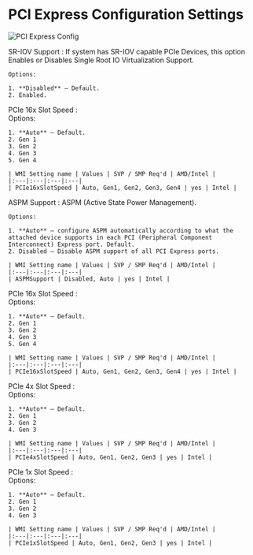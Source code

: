 # PCI Express Configuration Settings #

![PCI Express Config](https://cdrt.github.io/mk_docs/ref/bios/settings/thinkstation/img/ts_pciexpressconfig.PNG)
<!--![](https://cdrt.github.io/mk_docs/ref/bios/settings/thinkstation/img
   /pciexpressconfig.png)-->

SR-IOV Support
:	If system has SR-IOV capable PCIe Devices, this option Enables or Disables Single Root IO Virtualization Support.

	Options:

	1. **Disabled** – Default.
	2. Enabled.



PCIe 16x Slot Speed
:	
	Options:

	1. **Auto** – Default.
	2. Gen 1
	3. Gen 2
	4. Gen 3
	5. Gen 4

	| WMI Setting name | Values | SVP / SMP Req'd | AMD/Intel |
	|:---|:---|:---|:---|
	| PCIe16xSlotSpeed | Auto, Gen1, Gen2, Gen3, Gen4 | yes | Intel |


ASPM Support
:	ASPM (Active State Power Management).

	Options:

	1. **Auto** – configure ASPM automatically according to what the attached device supports in each PCI (Peripheral Component Interconnect) Express port. Default.
	2. Disabled – Disable ASPM support of all PCI Express ports.

	| WMI Setting name | Values | SVP / SMP Req'd | AMD/Intel |
	|:---|:---|:---|:---|
	| ASPMSupport | Disabled, Auto | yes | Intel |


PCIe 16x Slot Speed
:	
	Options:

	1. **Auto** – Default.
	2. Gen 1
	3. Gen 2
	4. Gen 3
	5. Gen 4

	| WMI Setting name | Values | SVP / SMP Req'd | AMD/Intel |
	|:---|:---|:---|:---|
	| PCIe16xSlotSpeed | Auto, Gen1, Gen2, Gen3, Gen4 | yes | Intel |


PCIe 4x Slot Speed
:	
	Options:

	1. **Auto** – Default.
	2. Gen 1
	3. Gen 2
	4. Gen 3

	| WMI Setting name | Values | SVP / SMP Req'd | AMD/Intel |
	|:---|:---|:---|:---|
	| PCIe4xSlotSpeed | Auto, Gen1, Gen2, Gen3 | yes | Intel |


PCIe 1x Slot Speed
:	
	Options:

	1. **Auto** – Default.
	2. Gen 1
	3. Gen 2
	4. Gen 3

	| WMI Setting name | Values | SVP / SMP Req'd | AMD/Intel |
	|:---|:---|:---|:---|
	| PCIe1xSlotSpeed | Auto, Gen1, Gen2, Gen3 | yes | Intel |

